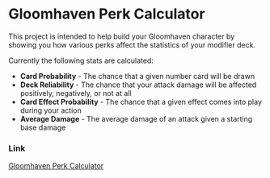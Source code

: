 # Gloomhaven Perk Calculator

This project is intended to help build your Gloomhaven character by showing you how various perks affect the statistics of your modifier deck.

Currently the following stats are calculated:
- **Card Probability** - The chance that a given number card will be drawn
- **Deck Reliability** - The chance that your attack damage will be affected positively, negatively, or not at all
- **Card Effect Probability** - The chance that a given effect comes into play during your action
- **Average Damage** - The average damage of an attack given a starting base damage

### Link
[Gloomhaven Perk Calculator](https://gloomhaven.org)
